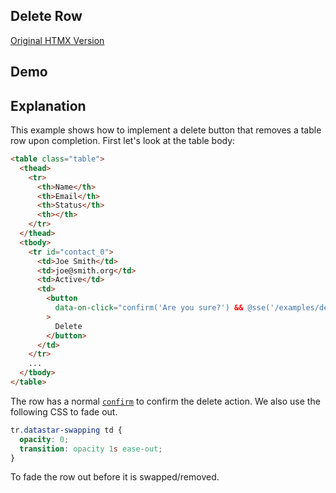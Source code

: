 ## Delete Row

[Original HTMX Version](https://htmx.org/examples/delete-row/)

## Demo

<style>
tr.datastar-swapping td {
  opacity: 0;
  transition: opacity 1s ease-out;
}
</style>

<div
    id="delete_row"
    data-on-load="@sse('/examples/delete_row/data')"
>
</div>

## Explanation

This example shows how to implement a delete button that removes a table row upon completion. First let's look at the
table body:

```html
<table class="table">
  <thead>
    <tr>
      <th>Name</th>
      <th>Email</th>
      <th>Status</th>
      <th></th>
    </tr>
  </thead>
  <tbody>
    <tr id="contact_0">
      <td>Joe Smith</td>
      <td>joe@smith.org</td>
      <td>Active</td>
      <td>
        <button
          data-on-click="confirm('Are you sure?') && @sse('/examples/delete_row/data/0', {method: 'delete'})"
        >
          Delete
        </button>
      </td>
    </tr>
    ...
  </tbody>
</table>
```

The row has a normal [`confirm`](https://developer.mozilla.org/en-US/docs/Web/API/Window/confirm) to confirm the delete action. We also use the following CSS to fade out.

```css
tr.datastar-swapping td {
  opacity: 0;
  transition: opacity 1s ease-out;
}
```

To fade the row out before it is swapped/removed.
